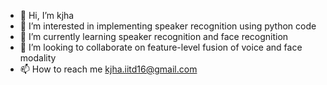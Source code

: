 - 👋 Hi, I’m kjha
- 👀 I’m interested in implementing speaker recognition using python code
- 🌱 I’m currently learning speaker recognition and face recognition
- 💞️ I’m looking to collaborate on feature-level fusion of voice and face modality
- 📫 How to reach me kjha.iitd16@gmail.com

<!---
kjha22/kjha22 is a ✨ special ✨ repository because its `README.md` (this file) appears on your GitHub profile.
You can click the Preview link to take a look at your changes.
--->
